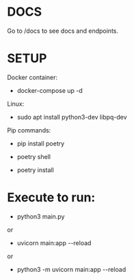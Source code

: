 # DOCS

Go to /docs to see docs and endpoints.

# SETUP

Docker container:

- docker-compose up -d

Linux:

- sudo apt install python3-dev libpq-dev

Pip commands:

- pip install poetry

- poetry shell

- poetry install

# Execute to run:

- python3 main.py

or

- uvicorn main:app --reload

or

- python3 -m uvicorn main:app --reload
